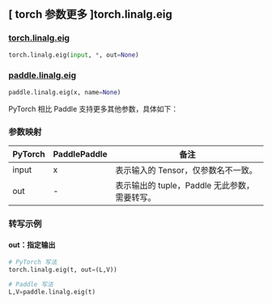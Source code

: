 ## [ torch 参数更多 ]torch.linalg.eig

### [torch.linalg.eig](https://pytorch.org/docs/stable/generated/torch.linalg.eig.html?highlight=torch+linalg+eig#torch.linalg.eig)

```python
torch.linalg.eig(input, *, out=None)
```

### [paddle.linalg.eig](https://www.paddlepaddle.org.cn/documentation/docs/zh/develop/api/paddle/linalg/eig_cn.html)

```python
paddle.linalg.eig(x, name=None)
```

PyTorch 相比 Paddle 支持更多其他参数，具体如下：
### 参数映射
| PyTorch | PaddlePaddle | 备注                                            |
| ------- | ------------ | ----------------------------------------------- |
| input   | x            | 表示输入的 Tensor，仅参数名不一致。            |
| out     | -            | 表示输出的 tuple，Paddle 无此参数，需要转写。 |

### 转写示例

#### out：指定输出

```python
# PyTorch 写法
torch.linalg.eig(t, out=(L,V))

# Paddle 写法
L,V=paddle.linalg.eig(t)
```
